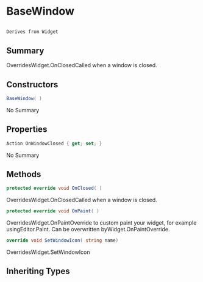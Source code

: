 # BaseWindow

## 
```c#
Derives from Widget
```

## Summary

OverridesWidget.OnClosedCalled when a window is closed.
## Constructors

```c#
BaseWindow( ) 
```
No Summary
## Properties

```c#
Action OnWindowClosed { get; set; } 
```
No Summary
## Methods

```c#
protected override void OnClosed( ) 
```
OverridesWidget.OnClosedCalled when a window is closed.
```c#
protected override void OnPaint( ) 
```
OverridesWidget.OnPaintOverride to custom paint your widget, for example usingEditor.Paint. Can be overwritten byWidget.OnPaintOverride.
```c#
override void SetWindowIcon( string name) 
```
OverridesWidget.SetWindowIcon
## Inheriting Types

